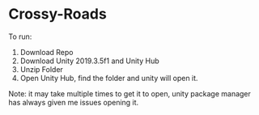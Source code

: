 # Crossy-Roads

To run:
1) Download Repo
2) Download Unity 2019.3.5f1 and Unity Hub
3) Unzip Folder
4) Open Unity Hub, find the folder and unity will open it.

Note: it may take multiple times to get it to open, unity package manager has always given me issues opening it.
